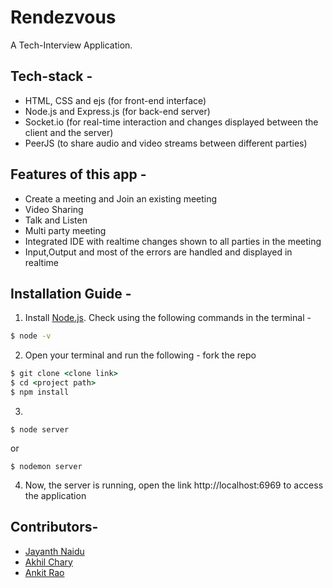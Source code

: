 # Rendezvous
A Tech-Interview Application.


## Tech-stack -
- HTML, CSS and ejs (for front-end interface)
- Node.js and Express.js (for back-end server)
- Socket.io (for real-time interaction and changes displayed between the client and the server)
- PeerJS (to share audio and video streams between different parties)

## Features of this app -
- Create a meeting and Join an existing meeting
- Video Sharing
- Talk and Listen
- Multi party meeting
- Integrated IDE with realtime changes shown to all parties in the meeting
- Input,Output and most of the errors are handled and displayed in realtime

## Installation Guide -

1. Install [Node.js](https://nodejs.org/). Check using the following commands in the terminal -

```cmd
$ node -v
```
2. Open your terminal and run the following -
fork the repo
```cmd
$ git clone <clone link>
$ cd <project path>
$ npm install
```

3.
```
$ node server
```
or
```
$ nodemon server
```


4. Now, the server is running, open the link http://localhost:6969 to access the application

## Contributors-
- [Jayanth Naidu](https://github.com/noobguy77)
- [Akhil Chary](https://github.com/Akhilchary)
- [Ankit Rao](https://github.com/ANKIT11RAO)
